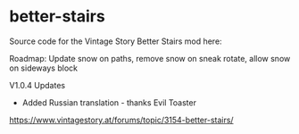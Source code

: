 # better-stairs
 Source code for the Vintage Story Better Stairs mod here:

Roadmap:  Update snow on paths, remove snow on sneak rotate, allow snow on sideways block

V1.0.4 Updates
- Added Russian translation - thanks Evil Toaster


https://www.vintagestory.at/forums/topic/3154-better-stairs/
